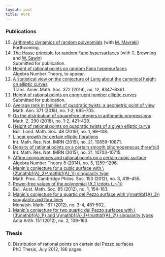 ```yaml
---
layout: post
title: Work
---
```


<h3>Publications</h3>

   <ol style="margin-top:0;" reversed>
     <li><a href="" target="_blank">Arithmetic dynamics of random polynomials</a> (with <a href="http://people.math.harvard.edu/~mavraki/" target="_blank">M. Mavraki</a>)<br>
       Forthcoming.</li>
     <li><a href="https://arxiv.org/abs/2006.02356" target="_blank">The Hasse principle for random Fano hypersurfaces</a> (with <a href="https://pub.ist.ac.at/%7Etbrownin/index.html" target="_blank">T. Browning</a> and <a href="https://williamsawin.com" target="_blank">W. Sawin</a>)<br>
       Submitted for publication.</li>
     <li><a href="https://arxiv.org/abs/2006.02288" target="_blank">Height of rational points on random Fano hypersurfaces</a><br>
       Algebra Number Theory, to appear.</li>
     <li><a href="https://doi.org/10.1090/tran/7912" target="_blank">A statistical view on the conjecture of Lang about the canonical height on elliptic curves</a><br>
       Trans. Amer. Math. Soc. 372 (2019), no. 12, 8347–8361.</li>
     <li><a href="https://arxiv.org/abs/1802.07136" target="_blank">Height of rational points on congruent number elliptic curves</a><br>
       Submitted for publication.</li>
     <li><a href="https://doi.org/10.1007/s00208-017-1619-y" target="_blank">Average rank in families of quadratic twists: a geometric point of view</a><br>
       Math. Ann. 371 (2018), no. 1-2, 695–705.</li>
     <li><a href="https://doi.org/10.1007/s00209-017-2023-8" target="_blank">On the distribution of squarefree integers in arithmetic progressions</a><br>
       Math. Z. 290 (2018), no. 1-2, 421–429.</li>
     <li><a href="https://doi.org/10.1112/blms/bdv068" target="_blank">Height of rational points on quadratic twists of a given elliptic curve</a><br>
       Bull. Lond. Math. Soc. 48 (2016), no. 1, 99–108.</li>
     <li><a href="https://doi.org/10.1093/imrn/rnu251" target="_blank">Linear growth for certain elliptic fibrations</a><br>
       Int. Math. Res. Not. IMRN (2015), no. 21, 10859–10871.</li>
     <li><a href="https://doi.org/10.1093/imrn/rnu255" target="_blank">Density of rational points on a certain smooth bihomogeneous threefold</a><br>
       Int. Math. Res. Not. IMRN (2015), no. 21, 10703–10715.</li>
     <li><a href="https://doi.org/10.2140/ant.2014.8.1259" target="_blank">Affine congruences and rational points on a certain cubic surface</a><br>
       Algebra Number Theory 8 (2014), no. 5, 1259–1296.</li>
     <li><a href="https://doi.org/10.1017/S030500411200031X" target="_blank">Manin's conjecture for a cubic surface with \(2\mathbf{A}_2+\mathbf{A}_1\) singularity type</a><br>
       Math. Proc. Cambridge Philos. Soc. 153 (2012), no. 3, 419–455.</li>
     <li><a href="https://doi.org/10.1017/S0004972711002590" target="_blank">Power-free values of the polynomial \(t_1 \cdots t_r-1\)</a><br>
       Bull. Aust. Math. Soc. 85 (2012), no. 1, 154–163.</li>
     <li><a href="https://doi.org/10.1007/s00605-011-0315-3" target="_blank">Manin's conjecture for a quartic del Pezzo surface with \(\mathbf{A}_3\) singularity and four lines</a><br>
       Monatsh. Math. 167 (2012), no. 3-4, 481–502.</li>
     <li><a href="https://doi.org/10.4064/aa151-2-1" target="_blank">Manin's conjecture for two quartic del Pezzo surfaces with \(3\mathbf{A}_1\) and \(\mathbf{A}_1+\mathbf{A}_2\) singularity types</a><br>
       Acta Arith. 151 (2012), no. 2, 109–163.</li>
   </ol>
        
<h3>Thesis</h3>
        
   <ol style="margin-top:0;">
     <li value="0">Distribution of rational points on certain del Pezzo surfaces<br>
       PhD Thesis, July 2012, 186 pages.</li>
   </ol>

